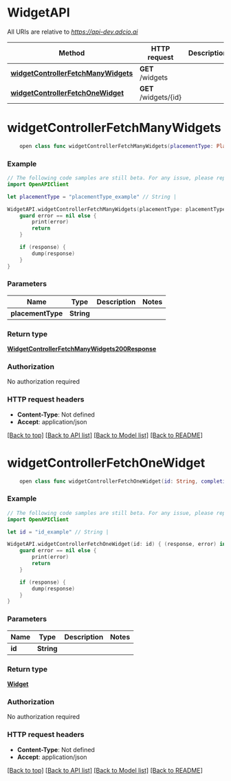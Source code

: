 # WidgetAPI

All URIs are relative to *https://api-dev.adcio.ai*

Method | HTTP request | Description
------------- | ------------- | -------------
[**widgetControllerFetchManyWidgets**](WidgetAPI.md#widgetcontrollerfetchmanywidgets) | **GET** /widgets | 
[**widgetControllerFetchOneWidget**](WidgetAPI.md#widgetcontrollerfetchonewidget) | **GET** /widgets/{id} | 


# **widgetControllerFetchManyWidgets**
```swift
    open class func widgetControllerFetchManyWidgets(placementType: PlacementType_widgetControllerFetchManyWidgets, completion: @escaping (_ data: WidgetControllerFetchManyWidgets200Response?, _ error: Error?) -> Void)
```



### Example
```swift
// The following code samples are still beta. For any issue, please report via http://github.com/OpenAPITools/openapi-generator/issues/new
import OpenAPIClient

let placementType = "placementType_example" // String | 

WidgetAPI.widgetControllerFetchManyWidgets(placementType: placementType) { (response, error) in
    guard error == nil else {
        print(error)
        return
    }

    if (response) {
        dump(response)
    }
}
```

### Parameters

Name | Type | Description  | Notes
------------- | ------------- | ------------- | -------------
 **placementType** | **String** |  | 

### Return type

[**WidgetControllerFetchManyWidgets200Response**](WidgetControllerFetchManyWidgets200Response.md)

### Authorization

No authorization required

### HTTP request headers

 - **Content-Type**: Not defined
 - **Accept**: application/json

[[Back to top]](#) [[Back to API list]](../README.md#documentation-for-api-endpoints) [[Back to Model list]](../README.md#documentation-for-models) [[Back to README]](../README.md)

# **widgetControllerFetchOneWidget**
```swift
    open class func widgetControllerFetchOneWidget(id: String, completion: @escaping (_ data: Widget?, _ error: Error?) -> Void)
```



### Example
```swift
// The following code samples are still beta. For any issue, please report via http://github.com/OpenAPITools/openapi-generator/issues/new
import OpenAPIClient

let id = "id_example" // String | 

WidgetAPI.widgetControllerFetchOneWidget(id: id) { (response, error) in
    guard error == nil else {
        print(error)
        return
    }

    if (response) {
        dump(response)
    }
}
```

### Parameters

Name | Type | Description  | Notes
------------- | ------------- | ------------- | -------------
 **id** | **String** |  | 

### Return type

[**Widget**](Widget.md)

### Authorization

No authorization required

### HTTP request headers

 - **Content-Type**: Not defined
 - **Accept**: application/json

[[Back to top]](#) [[Back to API list]](../README.md#documentation-for-api-endpoints) [[Back to Model list]](../README.md#documentation-for-models) [[Back to README]](../README.md)

